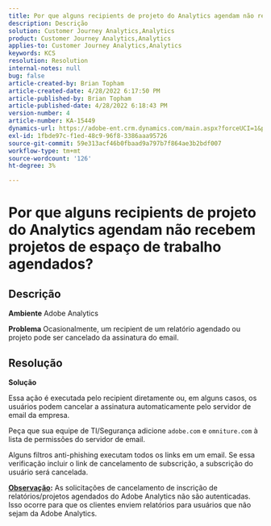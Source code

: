 ```yaml
---
title: Por que alguns recipients de projeto do Analytics agendam não recebem projetos de espaço de trabalho agendados?
description: Descrição
solution: Customer Journey Analytics,Analytics
product: Customer Journey Analytics,Analytics
applies-to: Customer Journey Analytics,Analytics
keywords: KCS
resolution: Resolution
internal-notes: null
bug: false
article-created-by: Brian Topham
article-created-date: 4/28/2022 6:17:50 PM
article-published-by: Brian Topham
article-published-date: 4/28/2022 6:18:43 PM
version-number: 4
article-number: KA-15449
dynamics-url: https://adobe-ent.crm.dynamics.com/main.aspx?forceUCI=1&pagetype=entityrecord&etn=knowledgearticle&id=9a1ed07d-1fc7-ec11-a7b6-0022480a1b03
exl-id: 1fbde97c-f1ed-48c9-96f8-3386aaa95726
source-git-commit: 59e313acf46b0fbaad9a797b7f864ae3b2bdf007
workflow-type: tm+mt
source-wordcount: '126'
ht-degree: 3%

---
```


# Por que alguns recipients de projeto do Analytics agendam não recebem projetos de espaço de trabalho agendados?

## Descrição


<b>Ambiente</b>
Adobe Analytics

<b>Problema</b>
Ocasionalmente, um recipient de um relatório agendado ou projeto pode ser cancelado da assinatura do email.


## Resolução


<b>Solução</b>

Essa ação é executada pelo recipient diretamente ou, em alguns casos, os usuários podem cancelar a assinatura automaticamente pelo servidor de email da empresa.

Peça que sua equipe de TI/Segurança adicione `adobe.com` e `omniture.com` à lista de permissões do servidor de email.

Alguns filtros anti-phishing executam todos os links em um email. Se essa verificação incluir o link de cancelamento de subscrição, a subscrição do usuário será cancelada.

<b><u>Observação</u>:</b>
As solicitações de cancelamento de inscrição de relatórios/projetos agendados do Adobe Analytics não são autenticadas. Isso ocorre para que os clientes enviem relatórios para usuários que não sejam da Adobe Analytics.


